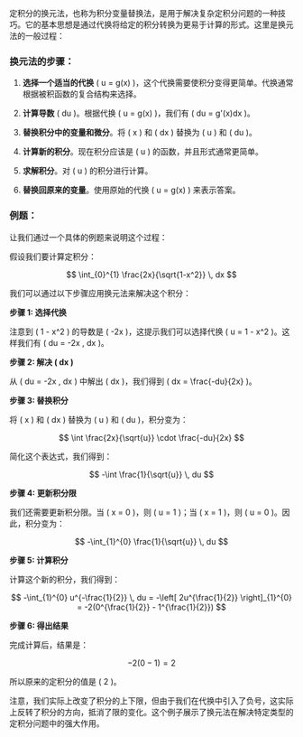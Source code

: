 定积分的换元法，也称为积分变量替换法，是用于解决复杂定积分问题的一种技巧。它的基本思想是通过代换将给定的积分转换为更易于计算的形式。这里是换元法的一般过程：

### 换元法的步骤：

1. **选择一个适当的代换** \( u = g(x) \)，这个代换需要使积分变得更简单。代换通常根据被积函数的复合结构来选择。

2. **计算导数** \( du \)。根据代换 \( u = g(x) \)，我们有 \( du = g'(x)dx \)。

3. **替换积分中的变量和微分**。将 \( x \) 和 \( dx \) 替换为 \( u \) 和 \( du \)。

4. **计算新的积分**。现在积分应该是 \( u \) 的函数，并且形式通常更简单。

5. **求解积分**。对 \( u \) 的积分进行计算。

6. **替换回原来的变量**。使用原始的代换 \( u = g(x) \) 来表示答案。

### 例题：

让我们通过一个具体的例题来说明这个过程：

假设我们要计算定积分：

$$ \int_{0}^{1} \frac{2x}{\sqrt{1-x^2}} \, dx $$

我们可以通过以下步骤应用换元法来解决这个积分：

**步骤 1: 选择代换**

注意到 \( 1 - x^2 \) 的导数是 \( -2x \)，这提示我们可以选择代换 \( u = 1 - x^2 \)。这样我们有 \( du = -2x \, dx \)。

**步骤 2: 解决 \( dx \)**

从 \( du = -2x \, dx \) 中解出 \( dx \)，我们得到 \( dx = \frac{-du}{2x} \)。

**步骤 3: 替换积分**

将 \( x \) 和 \( dx \) 替换为 \( u \) 和 \( du \)，积分变为：

$$ \int \frac{2x}{\sqrt{u}} \cdot \frac{-du}{2x} $$

简化这个表达式，我们得到：

$$ -\int \frac{1}{\sqrt{u}} \, du $$

**步骤 4: 更新积分限**

我们还需要更新积分限。当 \( x = 0 \)，则 \( u = 1 \)；当 \( x = 1 \)，则 \( u = 0 \)。因此，积分变为：

$$ -\int_{1}^{0} \frac{1}{\sqrt{u}} \, du $$

**步骤 5: 计算积分**

计算这个新的积分，我们得到：

$$ -\int_{1}^{0} u^{-\frac{1}{2}} \, du = -\left[ 2u^{\frac{1}{2}} \right]_{1}^{0} = -2(0^{\frac{1}{2}} - 1^{\frac{1}{2}}) $$

**步骤 6: 得出结果**

完成计算后，结果是：

$$ -2(0 - 1) = 2 $$

所以原来的定积分的值是 \( 2 \)。

注意，我们实际上改变了积分的上下限，但由于我们在代换中引入了负号，这实际上反转了积分的方向，抵消了限的变化。这个例子展示了换元法在解决特定类型的定积分问题中的强大作用。
